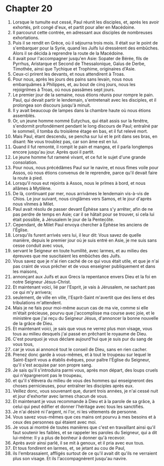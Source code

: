 # Chapter 20

1. Lorsque le tumulte eut cessé, Paul réunit les disciples, et, après les avoir exhortés, prit congé d'eux, et partit pour aller en Macédoine.
2. Il parcourut cette contrée, en adressant aux disciples de nombreuses exhortations.
3. Puis il se rendit en Grèce, où il séjourna trois mois. Il était sur le point de s'embarquer pour la Syrie, quand les Juifs lui dressèrent des embûches. Alors il se décida à reprendre la route de la Macédoine.
4. Il avait pour l'accompagner jusqu'en Asie: Sopater de Bérée, fils de Pyrrhus, Aristarque et Second de Thessalonique, Gaïus de Derbe, Timothée, ainsi que Tychique et Trophime, originaires d'Asie.
5. Ceux-ci prirent les devants, et nous attendirent à Troas.
6. Pour nous, après les jours des pains sans levain, nous nous embarquâmes à Philippes, et, au bout de cinq jours, nous les rejoignîmes à Troas, où nous passâmes sept jours.
7. Le premier jour de la semaine, nous étions réunis pour rompre le pain. Paul, qui devait partir le lendemain, s'entretenait avec les disciples, et il prolongea son discours jusqu'à minuit.
8. Il y avait beaucoup de lampes dans la chambre haute où nous étions assemblés.
9. Or, un jeune homme nommé Eutychus, qui était assis sur la fenêtre, s'endormit profondément pendant le long discours de Paul; entraîné par le sommeil, il tomba du troisième étage en bas, et il fut relevé mort.
10. Mais Paul, étant descendu, se pencha sur lui et le prit dans ses bras, en disant: Ne vous troublez pas, car son âme est en lui.
11. Quand il fut remonté, il rompit le pain et mangea, et il parla longtemps encore jusqu'au jour. Après quoi il partit.
12. Le jeune homme fut ramené vivant, et ce fut le sujet d'une grande consolation.
13. Pour nous, nous précédâmes Paul sur le navire, et nous fîmes voile pour Assos, où nous étions convenus de le reprendre, parce qu'il devait faire la route à pied.
14. Lorsqu'il nous eut rejoints à Assos, nous le prîmes à bord, et nous allâmes à Mytilène.
15. De là, continuant par mer, nous arrivâmes le lendemain vis-à-vis de Chios. Le jour suivant, nous cinglâmes vers Samos, et le jour d'après nous vînmes à Milet.
16. Paul avait résolu de passer devant Éphèse sans s'y arrêter, afin de ne pas perdre de temps en Asie; car il se hâtait pour se trouver, si cela lui était possible, à Jérusalem le jour de la Pentecôte.
17. Cependant, de Milet Paul envoya chercher à Éphèse les anciens de l'Église.
18. Lorsqu'ils furent arrivés vers lui, il leur dit: Vous savez de quelle manière, depuis le premier jour où je suis entré en Asie, je me suis sans cesse conduit avec vous,
19. servant le Seigneur en toute humilité, avec larmes, et au milieu des épreuves que me suscitaient les embûches des Juifs.
20. Vous savez que je n'ai rien caché de ce qui vous était utile, et que je n'ai pas craint de vous prêcher et de vous enseigner publiquement et dans les maisons,
21. annonçant aux Juifs et aux Grecs la repentance envers Dieu et la foi en notre Seigneur Jésus-Christ.
22. Et maintenant voici, lié par l'Esprit, je vais à Jérusalem, ne sachant pas ce qui m'y arrivera;
23. seulement, de ville en ville, l'Esprit-Saint m'avertit que des liens et des tribulations m'attendent.
24. Mais je ne fais pour moi-même aucun cas de ma vie, comme si elle m'était précieuse, pourvu que j'accomplisse ma course avec joie, et le ministère que j'ai reçu du Seigneur Jésus, d'annoncer la bonne nouvelle de la grâce de Dieu.
25. Et maintenant voici, je sais que vous ne verrez plus mon visage, vous tous au milieu desquels j'ai passé en prêchant le royaume de Dieu.
26. C'est pourquoi je vous déclare aujourd'hui que je suis pur du sang de vous tous,
27. car je vous ai annoncé tout le conseil de Dieu, sans en rien cacher.
28. Prenez donc garde à vous-mêmes, et à tout le troupeau sur lequel le Saint-Esprit vous a établis évêques, pour paître l'Église du Seigneur, qu'il s'est acquise par son propre sang.
29. Je sais qu'il s'introduira parmi vous, après mon départ, des loups cruels qui n'épargneront pas le troupeau,
30. et qu'il s'élèvera du milieu de vous des hommes qui enseigneront des choses pernicieuses, pour entraîner les disciples après eux.
31. Veillez donc, vous souvenant que, durant trois années, je n'ai cessé nuit et jour d'exhorter avec larmes chacun de vous.
32. Et maintenant je vous recommande à Dieu et à la parole de sa grâce, à celui qui peut édifier et donner l'héritage avec tous les sanctifiés.
33. Je n'ai désiré ni l'argent, ni l'or, ni les vêtements de personne.
34. Vous savez vous-mêmes que ces mains ont pourvu à mes besoins et à ceux des personnes qui étaient avec moi.
35. Je vous ai montré de toutes manières que c'est en travaillant ainsi qu'il faut soutenir les faibles, et se rappeler les paroles du Seigneur, qui a dit lui-même: Il y a plus de bonheur à donner qu'à recevoir.
36. Après avoir ainsi parlé, il se mit à genoux, et il pria avec eux tous.
37. Et tous fondirent en larmes, et, se jetant au cou de Paul,
38. ils l'embrassaient, affligés surtout de ce qu'il avait dit qu'ils ne verraient plus son visage. Et ils l'accompagnèrent jusqu'au navire.

